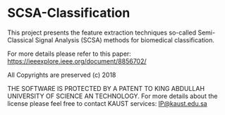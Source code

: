 # SCSA-Classification
This project presents the feature extraction techniques so-called Semi-Classical Signal Analysis (SCSA) methods for biomedical classification.

For more details please refer to this paper: https://ieeexplore.ieee.org/document/8856702/

All Copyrights are preserved (c) 2018

THE SOFTWARE IS PROTECTED BY A PATENT TO KING ABDULLAH UNIVERSITY OF SCIENCE AN TECHNOLOGY. For more details about the license please feel free to contact KAUST services: IP@kaust.edu.sa
